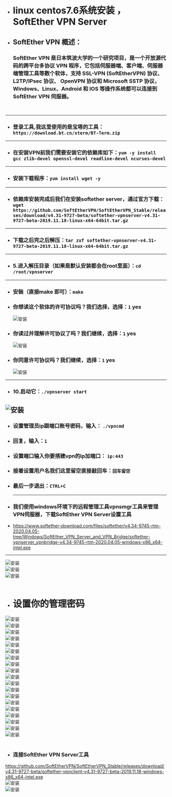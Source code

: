  * # linux centos7.6系统安装 ，SoftEther VPN Server
* ## SoftEther VPN 概述：
    ### SoftEther VPN 是日本筑波大学的一个研究项目，是一个开放源代码的跨平台多协议 VPN 程序，它包括伺服器端、客户端、伺服器端管理工具等数个软体，支持 SSL-VPN (SoftEtherVPN) 协议、 L2TP/IPsec 协议、 OpenVPN 协议和 Microsoft SSTP 协议，Windows、Linux、Android 和 IOS 等操作系统都可以连接到 SoftEther VPN 伺服器。
    <br>
---
 * ### 登录工具,我这里使用的是宝塔的工具：```https://download.bt.cn/xterm/BT-Term.zip```
  ---
 * ### 在安装VPN前我们需要安装它的依赖库如下：```yum -y install gcc zlib-devel openssl-devel readline-devel ncurses-devel```
  ---
 * ### 安装下载程序：```yum install wget -y```
  ---
 * ### 依赖库安装完成后我们在安装softether server，通过官方下载：```wget https://github.com/SoftEtherVPN/SoftEtherVPN_Stable/releases/download/v4.31-9727-beta/softether-vpnserver-v4.31-9727-beta-2019.11.18-linux-x64-64bit.tar.gz```
  ---
 * ### 下载之后完之后解压：```tar zxf softether-vpnserver-v4.31-9727-beta-2019.11.18-linux-x64-64bit.tar.gz```
  ---
 * ### 5.进入解压目录（如果是默认安装都会在root里面）：```cd /root/vpnserver```
 ---
 * ### 安裝（直接make 即可）：```make```
 * ### 你想读这个软体的许可协议吗？我们选择，选择：```1``` yes
     ![安装](/img/make1.jpg "安装")
 * ### 你读过并理解许可协议了吗？我们继续，选择：```1``` yes
     ![安装](/img/make2.jpg "安装")
 * ### 你同意许可协议吗？我们继续，选择：```1``` yes
     ![安装](/img/make3.jpg "安装")
  ---
 * ### 10.启动它：```./vpnserver start```<br>
  ![安装](/img/start.jpg "安装")
  ---
 * ### 设置管理员ip跟端口账号密码，输入： ```./vpncmd```
 * ### 回复，输入：```1```
 * ### 设置端口输入你要搭建vpn的ip加端口： ```ip:443```
 * ### 接着设置用户名我们这里留空直接敲回车：```回车留空```
 * ### 最后一步退出：```CTRL+C```
   ---
 * ### 我们使用windows环境下的远程管理工具vpnsmgr工具来管理VPN伺服器，下载SoftEther VPN Server设置工具
 * <https://www.softether-download.com/files/softether/v4.34-9745-rtm-2020.04.05-tree/Windows/SoftEther_VPN_Server_and_VPN_Bridge/softether-vpnserver_vpnbridge-v4.34-9745-rtm-2020.04.05-windows-x86_x64-intel.exe>
  ---
![安装](/img/1.jpg "安装")<br>
![安装](/img/2.jpg "安装")<br>
![安装](/img/3.png "安装")<br><br>
 * # 设置你的管理密码<br>
![安装](/img/4.jpg "安装")<br>
![安装](/img/5.jpg "安装")<br>
![安装](/img/6.jpg "安装")<br>
![安装](/img/7.jpg "安装")<br>
![安装](/img/8.jpg "安装")<br>
![安装](/img/9.jpg "安装")<br>
![安装](/img/10.jpg "安装")<br>
![安装](/img/11.jpg "安装")<br>
![安装](/img/12.jpg "安装")<br>
![安装](/img/13.jpg "安装")<br>
![安装](/img/14.jpg "安装")<br>
![安装](/img/15.jpg "安装")<br>
![安装](/img/16.jpg "安装")<br>
![安装](/img/17.jpg "安装")<br>
![安装](/img/18.jpg "安装")<br>
![安装](/img/19.jpg "安装")<br>
![安装](/img/20.jpg "安装")<br>
![安装](/img/21.jpg "安装")<br>
![安装](/img/22.jpg "安装")<br><br>
 * ### 连接SoftEther VPN Server工具
<https://github.com/SoftEtherVPN/SoftEtherVPN_Stable/releases/download/v4.31-9727-beta/softether-vpnclient-v4.31-9727-beta-2019.11.18-windows-x86_x64-intel.exe><br>
![安装](/img/pcok.jpg "安装")<br>
![安装](/img/sjok.jpg "安装")<br>
